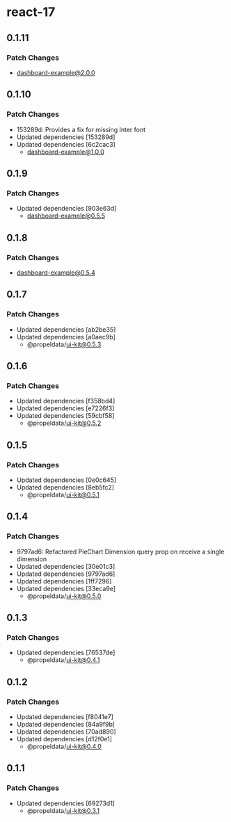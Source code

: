 # react-17

## 0.1.11

### Patch Changes

- dashboard-example@2.0.0

## 0.1.10

### Patch Changes

- 153289d: Provides a fix for missing Inter font
- Updated dependencies [153289d]
- Updated dependencies [6c2cac3]
  - dashboard-example@1.0.0

## 0.1.9

### Patch Changes

- Updated dependencies [903e63d]
  - dashboard-example@0.5.5

## 0.1.8

### Patch Changes

- dashboard-example@0.5.4

## 0.1.7

### Patch Changes

- Updated dependencies [ab2be35]
- Updated dependencies [a0aec9b]
  - @propeldata/ui-kit@0.5.3

## 0.1.6

### Patch Changes

- Updated dependencies [f358bd4]
- Updated dependencies [e7226f3]
- Updated dependencies [59cbf58]
  - @propeldata/ui-kit@0.5.2

## 0.1.5

### Patch Changes

- Updated dependencies [0e0c645]
- Updated dependencies [8eb5fc2]
  - @propeldata/ui-kit@0.5.1

## 0.1.4

### Patch Changes

- 9797ad6: Refactored PieChart Dimension query prop on receive a single dimension
- Updated dependencies [30e01c3]
- Updated dependencies [9797ad6]
- Updated dependencies [1ff7296]
- Updated dependencies [33eca9e]
  - @propeldata/ui-kit@0.5.0

## 0.1.3

### Patch Changes

- Updated dependencies [76537de]
  - @propeldata/ui-kit@0.4.1

## 0.1.2

### Patch Changes

- Updated dependencies [f8041e7]
- Updated dependencies [84a9f9b]
- Updated dependencies [70ad890]
- Updated dependencies [d12f0e1]
  - @propeldata/ui-kit@0.4.0

## 0.1.1

### Patch Changes

- Updated dependencies [69273d1]
  - @propeldata/ui-kit@0.3.1

